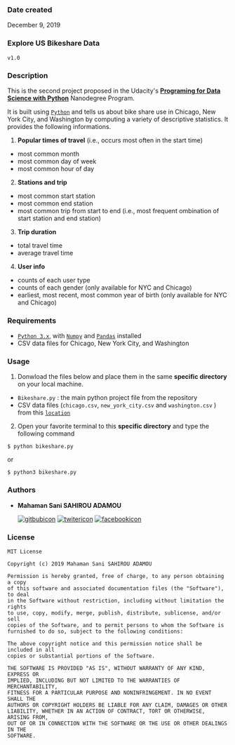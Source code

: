 ### Date created
December 9, 2019

### Explore US Bikeshare Data
`v1.0`

<!-- ---------------------------------------------------------------------- -->

### Description
This is the second project proposed in the Udacity's [**Programing for Data Science with Python**][nanodegreelink] Nanodegree Program.

It is built using [`Python`][Pythonlink] and tells us about bike share use in Chicago, New York City, and Washington by computing a variety of descriptive statistics. It provides the following informations.

1. **Popular times of travel** (i.e., occurs most often in the start time)

  - most common month
  - most common day of week
  - most common hour of day


2. **Stations and trip**

  - most common start station
  - most common end station
  - most common trip from start to end (i.e., most frequent ombination of start station and end station)


3. **Trip duration**

  - total travel time
  - average travel time


4. **User info**

  - counts of each user type
  - counts of each gender (only available for NYC and Chicago)
  - earliest, most recent, most common year of birth (only available for NYC and Chicago)

<!-- ---------------------------------------------------------------------- -->

### Requirements
- [`Python 3.x`][Pythonlink], with [`Numpy`][numpylink] and [`Pandas`][pandaslink] installed
- CSV data files for Chicago, New York City, and Washington


<!-- ---------------------------------------------------------------------- -->

### Usage
1. Donwload the files below and place them in the same **specific directory** on your local machine.

  - `Bikeshare.py` : the main python project file from the repository
  - CSV data files (`chicago.csv`, `new_york_city.csv` and `washington.csv` ) from this [`location`][csvlink]


2. Open your favorite terminal to this **specific directory** and type the following command

  ```
  $ python bikeshare.py
  ```
  or
  ```
  $ python3 bikeshare.py
  ```

<!-- ---------------------------------------------------------------------- -->

### Authors

- **Mahaman Sani SAHIROU ADAMOU**

  [![gitbubicon]][gitbublink]
  [![twitericon]][twiterlink]
  [![facebookicon]][facebooklink]

<!-- ---------------------------------------------------------------------- -->

### License

```
MIT License

Copyright (c) 2019 Mahaman Sani SAHIROU ADAMOU

Permission is hereby granted, free of charge, to any person obtaining a copy
of this software and associated documentation files (the "Software"), to deal
in the Software without restriction, including without limitation the rights
to use, copy, modify, merge, publish, distribute, sublicense, and/or sell
copies of the Software, and to permit persons to whom the Software is
furnished to do so, subject to the following conditions:

The above copyright notice and this permission notice shall be included in all
copies or substantial portions of the Software.

THE SOFTWARE IS PROVIDED "AS IS", WITHOUT WARRANTY OF ANY KIND, EXPRESS OR
IMPLIED, INCLUDING BUT NOT LIMITED TO THE WARRANTIES OF MERCHANTABILITY,
FITNESS FOR A PARTICULAR PURPOSE AND NONINFRINGEMENT. IN NO EVENT SHALL THE
AUTHORS OR COPYRIGHT HOLDERS BE LIABLE FOR ANY CLAIM, DAMAGES OR OTHER
LIABILITY, WHETHER IN AN ACTION OF CONTRACT, TORT OR OTHERWISE, ARISING FROM,
OUT OF OR IN CONNECTION WITH THE SOFTWARE OR THE USE OR OTHER DEALINGS IN THE
SOFTWARE.
```


<!-- ---------------------------------------------------------------------- -->

<!-- web links -->

[nanodegreelink]: <https://www.udacity.com/course/programming-for-data-science-nanodegree--nd104>
[pythonlink]: <https://www.anaconda.com/distribution/>
[numpylink]: <https://pypi.org/project/numpy/>
[pandaslink]: <https://pypi.org/project/pandas/>
[csvlink]: <https://drive.google.com/drive/folders/18PIhzhmZKnxFQP7kiQzjAVxcC9oQK4TZ?usp=sharing>


<!-- links to my social media accounts -->

[gitbublink]: <https://www.github.com/sahirou>
[twiterlink]: <https://twitter.com/SaniSahirou>
[facebooklink]: <https://www.facebook.com/sani.sahirou>


<!-- social media icons -->

[gitbubicon]: <http://i.imgur.com/0o48UoR.png> (follow on github)
[twitericon]: <http://i.imgur.com/tXSoThF.png> (follow on twitter)
[facebookicon]: <http://i.imgur.com/P3YfQoD.png> (follow on facebook)


<!-- ---------------------------------------------------------------------- -->

